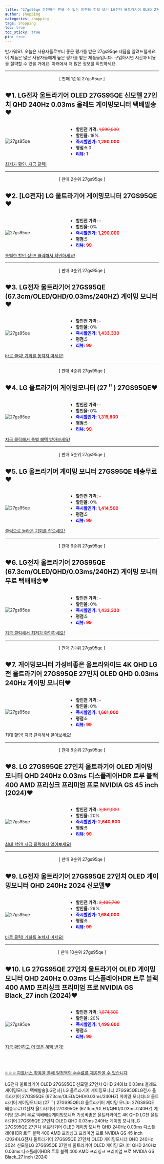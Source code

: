 ```yaml
---
title: "27gs95qe 추천하는 믿을 수 있는 트렌드 정보 보기 LG전자 울트라기어 OLED 27GS95QE 신모델"
author: shopping
categories: shopping
tags: shopping
toc: true
toc_sticky: true
pin: true
---
```

반가워요!. 오늘은 사용자들로부터 좋은 평가를 받은 27gs95qe 제품을 알려드릴게요. 이 제품은 많은 사용자들에게 높은 평가를 받은 제품들입니다. 구입하시면 시간과 비용을 절약할 수 있을 거에요. 아래에서 더 많은 정보를 확인하세요.

---
<p class="toplist" style="margin: 0 auto; display: block; width: fit-content;">[ 판매 1순위 27gs95qe ]</p>

<h2><strong>❤️1. LG전자 울트라기어 OLED 27GS95QE 신모델 27인치 QHD 240Hz 0.03ms 올레드 게이밍모니터 택배발송❤️</strong></h2>

<div style="display: flex; align-items: center;">
    <div style="flex: 0.4;">
        <img src="https://thumbnail10.coupangcdn.com/thumbnails/remote/230x230ex/image/vendor_inventory/7868/564864098c2fdd0f83232d41f6ab9b3fe4cfee04efaee8346c75801e9f0c.jpg" alt="27gs95qe" style="max-width: 100%;">
    </div>
    <div style="flex: 0.6; margin-left: 10px;">
        <ul>
            <li><strong>할인전 가격:</strong> <del style="color: red;">1,590,000</del></li>
            <li><strong>할인율:</strong> 18%</li>
            <li><span style='color:blue'><strong>즉시할인가:</strong></span> <span style='color:red'><strong>1,290,000</strong></span></li>
            <li><strong>평점:</strong>5.0</li>
            <li><span style='color:blue'><strong>리뷰:</strong></span> <span style='color:red'><strong>1</strong></span></li>
        </ul>
    </div>
</div>
<div class="center">
    <a href="https://William4Davisa.github.io?lptag=AF9450613&subid=githubio&pageKey=8019975626&traceid=V0-153&itemId=22409209721&vendorItemId=89454064073" class="myButton">
        최저가 확인, 지금 클릭!
    </a>
</div>


---
<p class="toplist" style="margin: 0 auto; display: block; width: fit-content;">[ 판매 2순위 27gs95qe ]</p>

<h2><strong>❤️2. [LG전자] LG 울트라기어 게이밍모니터 27GS95QE❤️</strong></h2>

<div style="display: flex; align-items: center;">
    <div style="flex: 0.4;">
        <img src="https://thumbnail6.coupangcdn.com/thumbnails/remote/230x230ex/image/vendor_inventory/0c3b/caf7997477752083472c312432e103c4f776c9fb559155e5b5d1cfd71b52.jpg" alt="27gs95qe" style="max-width: 100%;">
    </div>
    <div style="flex: 0.6; margin-left: 10px;">
        <ul>
            <li><strong>할인전 가격:</strong> <del style="color: red;">-</del></li>
            <li><strong>할인율:</strong> 0%</li>
            <li><span style='color:blue'><strong>즉시할인가:</strong></span> <span style='color:red'><strong>1,290,000</strong></span></li>
            <li><strong>평점:</strong>5</li>
            <li><span style='color:blue'><strong>리뷰:</strong></span> <span style='color:red'><strong>99</strong></span></li>
        </ul>
    </div>
</div>
<div class="center">
    <a href="https://William4Davisa.github.io?lptag=AF9450613&subid=githubio&pageKey=8171818146&traceid=V0-153&itemId=23342648958&vendorItemId=90374101446" class="myButton">
        특별한 할인 정보! 클릭해서 확인하세요!
    </a>
</div>


---
<p class="toplist" style="margin: 0 auto; display: block; width: fit-content;">[ 판매 3순위 27gs95qe ]</p>

<h2><strong>❤️3. LG전자 울트라기어 27GS95QE (67.3cm/OLED/QHD/0.03ms/240HZ) 게이밍 모니터❤️</strong></h2>

<div style="display: flex; align-items: center;">
    <div style="flex: 0.4;">
        <img src="https://thumbnail9.coupangcdn.com/thumbnails/remote/230x230ex/image/vendor_inventory/0f12/f577a6352c3bd289d033035d599d43a3d31d0609d56d7a82de6b0a14e420.jpg" alt="27gs95qe" style="max-width: 100%;">
    </div>
    <div style="flex: 0.6; margin-left: 10px;">
        <ul>
            <li><strong>할인전 가격:</strong> <del style="color: red;">-</del></li>
            <li><strong>할인율:</strong> 0%</li>
            <li><span style='color:blue'><strong>즉시할인가:</strong></span> <span style='color:red'><strong>1,433,330</strong></span></li>
            <li><strong>평점:</strong>5</li>
            <li><span style='color:blue'><strong>리뷰:</strong></span> <span style='color:red'><strong>99</strong></span></li>
        </ul>
    </div>
</div>
<div class="center">
    <a href="https://William4Davisa.github.io?lptag=AF9450613&subid=githubio&pageKey=8242839222&traceid=V0-153&itemId=23720530319&vendorItemId=89644443302" class="myButton">
        바로 클릭! 기회를 놓치지 마세요!
    </a>
</div>


---
<p class="toplist" style="margin: 0 auto; display: block; width: fit-content;">[ 판매 4순위 27gs95qe ]</p>

<h2><strong>❤️4. LG 울트라기어 게이밍모니터 (27＂) 27GS95QE❤️</strong></h2>

<div style="display: flex; align-items: center;">
    <div style="flex: 0.4;">
        <img src="https://thumbnail7.coupangcdn.com/thumbnails/remote/230x230ex/image/vendor_inventory/c1d2/5dc714fb45b118fa7d6b7a26ff4106d84985abd4f32253a15b33d5c74d8a.jpg" alt="27gs95qe" style="max-width: 100%;">
    </div>
    <div style="flex: 0.6; margin-left: 10px;">
        <ul>
            <li><strong>할인전 가격:</strong> <del style="color: red;">-</del></li>
            <li><strong>할인율:</strong> 0%</li>
            <li><span style='color:blue'><strong>즉시할인가:</strong></span> <span style='color:red'><strong>1,315,800</strong></span></li>
            <li><strong>평점:</strong>5</li>
            <li><span style='color:blue'><strong>리뷰:</strong></span> <span style='color:red'><strong>99</strong></span></li>
        </ul>
    </div>
</div>
<div class="center">
    <a href="https://William4Davisa.github.io?lptag=AF9450613&subid=githubio&pageKey=8230439979&traceid=V0-153&itemId=23686748447&vendorItemId=90711917210" class="myButton">
        지금 클릭해서 특별 혜택 받아보세요!
    </a>
</div>


---
<p class="toplist" style="margin: 0 auto; display: block; width: fit-content;">[ 판매 5순위 27gs95qe ]</p>

<h2><strong>❤️5. LG 울트라기어 게이밍 모니터 27GS95QE 배송무료❤️</strong></h2>

<div style="display: flex; align-items: center;">
    <div style="flex: 0.4;">
        <img src="https://thumbnail8.coupangcdn.com/thumbnails/remote/230x230ex/image/vendor_inventory/8de4/2d7067683698cd3033a0a89de1aa117aa48dfe8f4050cd063d9ec14b131e.jpg" alt="27gs95qe" style="max-width: 100%;">
    </div>
    <div style="flex: 0.6; margin-left: 10px;">
        <ul>
            <li><strong>할인전 가격:</strong> <del style="color: red;">-</del></li>
            <li><strong>할인율:</strong> 0%</li>
            <li><span style='color:blue'><strong>즉시할인가:</strong></span> <span style='color:red'><strong>1,414,500</strong></span></li>
            <li><strong>평점:</strong>5</li>
            <li><span style='color:blue'><strong>리뷰:</strong></span> <span style='color:red'><strong>99</strong></span></li>
        </ul>
    </div>
</div>
<div class="center">
    <a href="https://William4Davisa.github.io?lptag=AF9450613&subid=githubio&pageKey=8038008641&traceid=V0-153&itemId=22494421410&vendorItemId=89737993266" class="myButton">
        클릭으로 놀라운 기회를 잡으세요!
    </a>
</div>


---
<p class="toplist" style="margin: 0 auto; display: block; width: fit-content;">[ 판매 6순위 27gs95qe ]</p>

<h2><strong>❤️6. LG전자 울트라기어 27GS95QE (67.3cm/OLED/QHD/0.03ms/240HZ) 게이밍 모니터 무료 택배배송❤️</strong></h2>

<div style="display: flex; align-items: center;">
    <div style="flex: 0.4;">
        <img src="https://thumbnail9.coupangcdn.com/thumbnails/remote/230x230ex/image/vendor_inventory/0f12/f577a6352c3bd289d033035d599d43a3d31d0609d56d7a82de6b0a14e420.jpg" alt="27gs95qe" style="max-width: 100%;">
    </div>
    <div style="flex: 0.6; margin-left: 10px;">
        <ul>
            <li><strong>할인전 가격:</strong> <del style="color: red;">-</del></li>
            <li><strong>할인율:</strong> 0%</li>
            <li><span style='color:blue'><strong>즉시할인가:</strong></span> <span style='color:red'><strong>1,433,330</strong></span></li>
            <li><strong>평점:</strong>5</li>
            <li><span style='color:blue'><strong>리뷰:</strong></span> <span style='color:red'><strong>99</strong></span></li>
        </ul>
    </div>
</div>
<div class="center">
    <a href="https://William4Davisa.github.io?lptag=AF9450613&subid=githubio&pageKey=8054710836&traceid=V0-153&itemId=22602810390&vendorItemId=89644443351" class="myButton">
        지금 클릭해서 최저가 확인하세요!
    </a>
</div>


---
<p class="toplist" style="margin: 0 auto; display: block; width: fit-content;">[ 판매 7순위 27gs95qe ]</p>

<h2><strong>❤️7. 게이밍모니터 가성비좋은 울트라와이드 4K QHD LG전 울트라기어 27GS95QE 27인치 OLED QHD 0.03ms 240Hz 게이밍 모니터❤️</strong></h2>

<div style="display: flex; align-items: center;">
    <div style="flex: 0.4;">
        <img src="https://thumbnail7.coupangcdn.com/thumbnails/remote/230x230ex/image/vendor_inventory/92e1/a4ff77ab5910b483f590eb10a44f6dce1ae12f51a097db6b474bdd62ea71.jpg" alt="27gs95qe" style="max-width: 100%;">
    </div>
    <div style="flex: 0.6; margin-left: 10px;">
        <ul>
            <li><strong>할인전 가격:</strong> <del style="color: red;">-</del></li>
            <li><strong>할인율:</strong> 0%</li>
            <li><span style='color:blue'><strong>즉시할인가:</strong></span> <span style='color:red'><strong>1,661,000</strong></span></li>
            <li><strong>평점:</strong>5</li>
            <li><span style='color:blue'><strong>리뷰:</strong></span> <span style='color:red'><strong>99</strong></span></li>
        </ul>
    </div>
</div>
<div class="center">
    <a href="https://William4Davisa.github.io?lptag=AF9450613&subid=githubio&pageKey=8234982965&traceid=V0-153&itemId=23704287626&vendorItemId=90729312247" class="myButton">
        최대 할인! 지금 클릭해서 알아보세요!
    </a>
</div>


---
<p class="toplist" style="margin: 0 auto; display: block; width: fit-content;">[ 판매 8순위 27gs95qe ]</p>

<h2><strong>❤️8. LG 27GS95QE 27인치 울트라기어 OLED 게이밍 모니터 QHD 240Hz 0.03ms 디스플레이HDR 트루 블랙 400 AMD 프리싱크 프리미엄 프로 NVIDIA GS 45 inch (2024)❤️</strong></h2>

<div style="display: flex; align-items: center;">
    <div style="flex: 0.4;">
        <img src="https://thumbnail8.coupangcdn.com/thumbnails/remote/230x230ex/image/vendor_inventory/9156/0123ba453ab23d14e655cabfd38b7462f472aa9044d9883822aa119bb19b.jpg" alt="27gs95qe" style="max-width: 100%;">
    </div>
    <div style="flex: 0.6; margin-left: 10px;">
        <ul>
            <li><strong>할인전 가격:</strong> <del style="color: red;">3,301,000</del></li>
            <li><strong>할인율:</strong> 20%</li>
            <li><span style='color:blue'><strong>즉시할인가:</strong></span> <span style='color:red'><strong>2,640,800</strong></span></li>
            <li><strong>평점:</strong>5</li>
            <li><span style='color:blue'><strong>리뷰:</strong></span> <span style='color:red'><strong>99</strong></span></li>
        </ul>
    </div>
</div>
<div class="center">
    <a href="https://William4Davisa.github.io?lptag=AF9450613&subid=githubio&pageKey=8177538982&traceid=V0-153&itemId=23373620278&vendorItemId=90765501564" class="myButton">
        최대 할인! 지금 클릭해서 알아보세요!
    </a>
</div>


---
<p class="toplist" style="margin: 0 auto; display: block; width: fit-content;">[ 판매 9순위 27gs95qe ]</p>

<h2><strong>❤️9. LG전자 울트라기어 27GS95QE 27인치 OLED 게이밍모니터 QHD 240Hz 2024 신모델❤️</strong></h2>

<div style="display: flex; align-items: center;">
    <div style="flex: 0.4;">
        <img src="https://thumbnail9.coupangcdn.com/thumbnails/remote/230x230ex/image/vendor_inventory/975f/7e50eae5afab0a49a43d029459d97a4de04aeadf03149f865d391690987c.jpg" alt="27gs95qe" style="max-width: 100%;">
    </div>
    <div style="flex: 0.6; margin-left: 10px;">
        <ul>
            <li><strong>할인전 가격:</strong> <del style="color: red;">2,405,700</del></li>
            <li><strong>할인율:</strong> 29%</li>
            <li><span style='color:blue'><strong>즉시할인가:</strong></span> <span style='color:red'><strong>1,684,000</strong></span></li>
            <li><strong>평점:</strong>5</li>
            <li><span style='color:blue'><strong>리뷰:</strong></span> <span style='color:red'><strong>99</strong></span></li>
        </ul>
    </div>
</div>
<div class="center">
    <a href="https://William4Davisa.github.io?lptag=AF9450613&subid=githubio&pageKey=8246110077&traceid=V0-153&itemId=23733944389&vendorItemId=90758697520" class="myButton">
        바로 클릭! 기회를 놓치지 마세요!
    </a>
</div>


---
<p class="toplist" style="margin: 0 auto; display: block; width: fit-content;">[ 판매 10순위 27gs95qe ]</p>

<h2><strong>❤️10. LG 27GS95QE 27인치 울트라기어 OLED 게이밍 모니터 QHD 240Hz 0.03ms 디스플레이HDR 트루 블랙 400 AMD 프리싱크 프리미엄 프로 NVIDIA GS Black_27 inch (2024)❤️</strong></h2>

<div style="display: flex; align-items: center;">
    <div style="flex: 0.4;">
        <img src="https://thumbnail7.coupangcdn.com/thumbnails/remote/230x230ex/image/vendor_inventory/52ce/9736811e24900dee6c5663b1d4bf1775262405427ddd8d85f0481eb69001.jpg" alt="27gs95qe" style="max-width: 100%;">
    </div>
    <div style="flex: 0.6; margin-left: 10px;">
        <ul>
            <li><strong>할인전 가격:</strong> <del style="color: red;">1,874,500</del></li>
            <li><strong>할인율:</strong> 20%</li>
            <li><span style='color:blue'><strong>즉시할인가:</strong></span> <span style='color:red'><strong>1,499,600</strong></span></li>
            <li><strong>평점:</strong>5</li>
            <li><span style='color:blue'><strong>리뷰:</strong></span> <span style='color:red'><strong>99</strong></span></li>
        </ul>
    </div>
</div>
<div class="center">
    <a href="https://William4Davisa.github.io?lptag=AF9450613&subid=githubio&pageKey=8247809549&traceid=V0-153&itemId=23740854734&vendorItemId=90765461705" class="myButton">
        지금 확인하고 더 많은 혜택 받기!
    </a>
</div>

<br><br><br>[💦 💦 💦 파트너스 활동을 통해 일정액의 수수료를 제공받을 수 있습니다](https://link.coupang.com/a/bcpT2c)<br><br>LG전자 울트라기어 OLED 27GS95QE 신모델 27인치 QHD 240Hz 0.03ms 올레드 게이밍모니터 택배발송[LG전자] LG 울트라기어 게이밍모니터 27GS95QELG전자 울트라기어 27GS95QE (67.3cm/OLED/QHD/0.03ms/240HZ) 게이밍 모니터LG 울트라기어 게이밍모니터 (27＂) 27GS95QELG 울트라기어 게이밍 모니터 27GS95QE 배송무료LG전자 울트라기어 27GS95QE (67.3cm/OLED/QHD/0.03ms/240HZ) 게이밍 모니터 무료 택배배송게이밍모니터 가성비좋은 울트라와이드 4K QHD LG전 울트라기어 27GS95QE 27인치 OLED QHD 0.03ms 240Hz 게이밍 모니터LG 27GS95QE 27인치 울트라기어 OLED 게이밍 모니터 QHD 240Hz 0.03ms 디스플레이HDR 트루 블랙 400 AMD 프리싱크 프리미엄 프로 NVIDIA GS 45 inch (2024)LG전자 울트라기어 27GS95QE 27인치 OLED 게이밍모니터 QHD 240Hz 2024 신모델LG 27GS95QE 27인치 울트라기어 OLED 게이밍 모니터 QHD 240Hz 0.03ms 디스플레이HDR 트루 블랙 400 AMD 프리싱크 프리미엄 프로 NVIDIA GS Black_27 inch (2024)